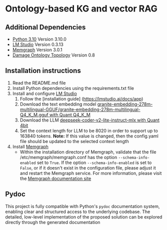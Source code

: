 # Ontology-based KG and vector RAG


## Additional Dependencies

- [Python 3.10](https://www.python.org/downloads/release/python-3100/) Version 3.10.0
- [LM Studio](https://lmstudio.ai/download) Version 0.3.13 
- [Memgraph](https://memgraph.com/docs/getting-started/install-memgraph) Version 3.0.1
- [Damage Ontology Topology](https://alhakam.github.io/dot/) Version 0.8

## Installation instructions

1. Read the README.md file
2. Install Python dependencies using the requirements.txt file
3. Install and configure [LM Studio](https://lmstudio.ai/download) 
    1. Follow the [installation guide] (https://lmstudio.ai/docs/app)
    2. Download the text embedding model [granite-embedding-278m-multilingual-GGUF/granite-embedding-278m-multilingual-Q4_K_M.gguf with Quant Q4_K_M](https://huggingface.co/lmstudio-community/granite-embedding-278m-multilingual-GGUF)
    3. Download the LLM [deepseek-coder-v2-lite-instruct-mlx with Quant 4bit](https://huggingface.co/mlx-community/DeepSeek-Coder-V2-Lite-Instruct-4bit-mlx) 
    4. Set the context length for LLM to be 8020 in order to support up to 163840 tokens. **Note:** If this value is changed, then the config.yaml file should be updated to the selected context length
4. Install [Memgraph](https://memgraph.com/docs/getting-started/install-memgraph)
    * Within the installation directory of Memgraph, validate that the file /etc/memgraph/memgraph.conf has the option ```--schema-info-enabled``` set to ```True```. If the option ```--schema-info-enabled``` is set to ```False```, or if it doesn't exist in the configuration file, please adjust it and restart the Memgraph service. For more information, please visit the [Memgraph documentation site](https://memgraph.com/docs/database-management/configuration)

## Pydoc
This project is fully compatible with Python's ```pydoc``` documentation system, enabling clear and structured access to the underlying codebase. The detailed, low-level implementation of the proposed solution can be explored directly through the generated documentation



